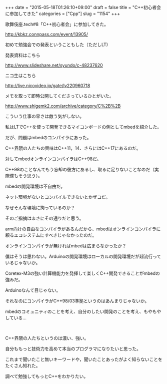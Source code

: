 +++
date = "2015-05-18T01:26:10+09:00"
draft = false
title = "C++初心者会に参加してきた"
categories = ["Cpp"]
slug = "1154"
+++

歌舞伎座.tech#8「C++初心者会」に参加してきた。

<a href="http://kbkz.connpass.com/event/13905/">http://kbkz.connpass.com/event/13905/</a>

初めて勉強会での発表ということもした（ただしLT)

発表資料はこちら

<a href="http://www.slideshare.net/syundo/c-48237620">http://www.slideshare.net/syundo/c-48237620</a>

ニコ生はこちら

<a href="http://live.nicovideo.jp/gate/lv220960718">http://live.nicovideo.jp/gate/lv220960718</a>



メモを取って即時公開してくださっているひとがいた。

<a href="http://www.shigemk2.com/archive/category/C%2B%2B">http://www.shigemk2.com/archive/category/C%2B%2B</a>

こういう仕事の早さは敵う気がしない。



私はLTでC++を使って開発できるマイコンボードの例としてmbedを紹介した。

だが、問題はmbedのコンパイラにあった。

C++界隈の人たちの興味はC++11，14、さらにはC++17にあるのだ。

対してmbedオンラインコンパイラはC++98だ。

C++98のことなんてもう忘却の彼方にあるし、取るに足りないことなのだ（実際僕もそう思う）。



mbedの開発環境は不自由だ。

ネット環境がないとコンパイルできないとかザコだ。

なぜそんな環境に拘っているのか？

そのご指摘はまさにその通りだと思う。



arm向けの自由なコンパイラがあるんだから、mbedはオンラインコンパイラに頼るエコシステムにすべきじゃなかったのだ。

オンラインコンパイラが無ければmbedは広まらなかったか？

僕はそうは思わない。Arduinoの開発環境はローカルの開発環境だが超流行っているじゃないか。

Coretex-M3の強い計算機能力を発揮して楽しくC++開発できることがmbedの強みだ。

Arduinoなんて目じゃない。



それなのにコンパイラがC++98/03準拠というのはあんまりじゃないか。

mbedのコミュニティのことを考え、自分のしたい開発のことを考え、もやもやしている...



&nbsp;



C++界隈の人たちというのは濃い、強い。

自分ももっと技術力を高めて本当のプログラマになりたいと思った。



これまで聞いたこと無いキーワードや，聞いたことあったがよく知らないことをたくさん知れた。

調べて勉強してもっとC++をわかりたい。
